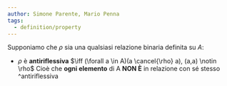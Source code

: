 ```yaml
---
author: Simone Parente, Mario Penna
tags:
  - definition/property
---
```

Supponiamo che $\rho$ sia una qualsiasi relazione binaria definita su $A$:
- $\rho$ è **antiriflessiva** $\iff (\forall a \in A)(a \cancel{\rho} a), (a,a) \notin \rho$
	 Cioè che **ogni elemento** di A **NON È** in relazione con sé stesso ^antiriflessiva